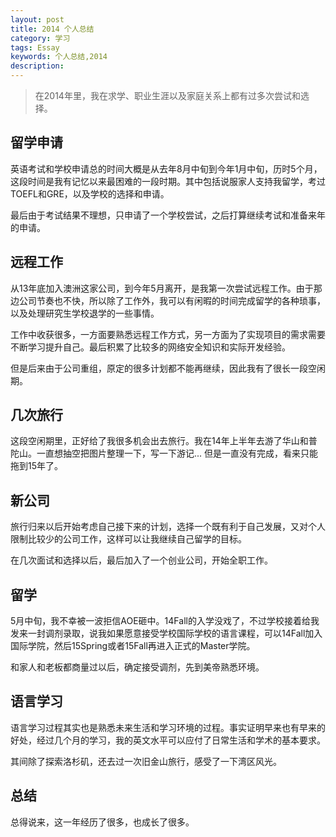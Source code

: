 ```yaml
---
layout: post
title: 2014 个人总结
category: 学习
tags: Essay
keywords: 个人总结,2014
description: 
---
```


> 在2014年里，我在求学、职业生涯以及家庭关系上都有过多次尝试和选择。

## 留学申请

英语考试和学校申请总的时间大概是从去年8月中旬到今年1月中旬，历时5个月，这段时间是我有记忆以来最困难的一段时期。其中包括说服家人支持我留学，考过TOEFL和GRE，以及学校的选择和申请。

最后由于考试结果不理想，只申请了一个学校尝试，之后打算继续考试和准备来年的申请。

## 远程工作

从13年底加入澳洲这家公司，到今年5月离开，是我第一次尝试远程工作。由于那边公司节奏也不快，所以除了工作外，我可以有闲暇的时间完成留学的各种琐事，以及处理研究生学校退学的一些事情。

工作中收获很多，一方面要熟悉远程工作方式，另一方面为了实现项目的需求需要不断学习提升自己。最后积累了比较多的网络安全知识和实际开发经验。

但是后来由于公司重组，原定的很多计划都不能再继续，因此我有了很长一段空闲期。

## 几次旅行

这段空闲期里，正好给了我很多机会出去旅行。我在14年上半年去游了华山和普陀山。一直想抽空把图片整理一下，写一下游记... 但是一直没有完成，看来只能拖到15年了。

## 新公司

旅行归来以后开始考虑自己接下来的计划，选择一个既有利于自己发展，又对个人限制比较少的公司工作，这样可以让我继续自己留学的目标。

在几次面试和选择以后，最后加入了一个创业公司，开始全职工作。

## 留学

5月中旬，我不幸被一波拒信AOE砸中。14Fall的入学没戏了，不过学校接着给我发来一封调剂录取，说我如果愿意接受学校国际学校的语言课程，可以14Fall加入国际学院，然后15Spring或者15Fall再进入正式的Master学院。

和家人和老板都商量过以后，确定接受调剂，先到美帝熟悉环境。

## 语言学习

语言学习过程其实也是熟悉未来生活和学习环境的过程。事实证明早来也有早来的好处，经过几个月的学习，我的英文水平可以应付了日常生活和学术的基本要求。

其间除了探索洛杉矶，还去过一次旧金山旅行，感受了一下湾区风光。

## 总结

总得说来，这一年经历了很多，也成长了很多。
